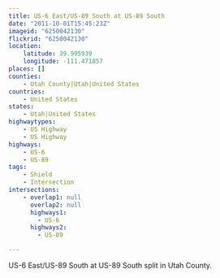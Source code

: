 ```yaml
---
title: US-6 East/US-89 South at US-89 South
date: "2011-10-01T15:45:23Z"
imageid: "6250042130"
flickrid: "6250042130"
location:
    latitude: 39.995939
    longitude: -111.471857
places: []
counties:
    - Utah County|Utah|United States
countries:
    - United States
states:
    - Utah|United States
highwaytypes:
    - US Highway
    - US Highway
highways:
    - US-6
    - US-89
tags:
    - Shield
    - Intersection
intersections:
    - overlap1: null
      overlap2: null
      highways1:
        - US-6
      highways2:
        - US-89

---
```

US-6 East/US-89 South at US-89 South split in Utah County.